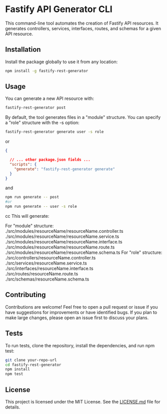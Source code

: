 # Fastify API Generator CLI

This command-line tool automates the creation of Fastify API resources. It generates controllers, services, interfaces, routes, and schemas for a given API resource.

## Installation

Install the package globally to use it from any location:

```bash
npm install -g fastify-rest-generator
```

## Usage

You can generate a new API resource with:

```bash
fastify-rest-generator post
```

By default, the tool generates files in a "module" structure. You can specify a "role" structure with the -s option:

```bash
fastify-rest-generator generate user -s role
```

or

```json
{

  // ... other package.json fields ...
  "scripts": {
    "generate": "fastify-rest-generator generate"
  }
}
```
and
```bash
npm run generate -- post
#or
npm run generate -- user -s role

```

cc
This will generate:

For "module" structure:
./src/modules/resourceName/resourceName.controller.ts
./src/modules/resourceName/resourceName.service.ts
./src/modules/resourceName/resourceName.interface.ts
./src/modules/resourceName/resourceName.route.ts
./src/modules/resourceName/resourceName.schema.ts
For "role" structure:
./src/controllers/resourceName.controller.ts
./src/services/resourceName.service.ts
./src/interfaces/resourceName.interface.ts
./src/routes/resourceName.route.ts
./src/schemas/resourceName.schema.ts

## Contributing

Contributions are welcome! Feel free to open a pull request or issue if you have suggestions for improvements or have identified bugs. If you plan to make large changes, please open an issue first to discuss your plans.

## Tests

To run tests, clone the repository, install the dependencies, and run npm test:

```bash
git clone your-repo-url
cd fastify-rest-generator
npm install
npm test
```

## License

This project is licensed under the MIT License. See the [LICENSE.md](LICENSE.md)
file for details.
